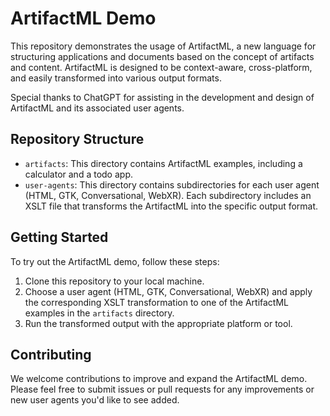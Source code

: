 # ArtifactML Demo

This repository demonstrates the usage of ArtifactML, a new language for structuring applications and documents based on the concept of artifacts and content. ArtifactML is designed to be context-aware, cross-platform, and easily transformed into various output formats.

Special thanks to ChatGPT for assisting in the development and design of ArtifactML and its associated user agents.

## Repository Structure

- `artifacts`: This directory contains ArtifactML examples, including a calculator and a todo app.
- `user-agents`: This directory contains subdirectories for each user agent (HTML, GTK, Conversational, WebXR). Each subdirectory includes an XSLT file that transforms the ArtifactML into the specific output format.

## Getting Started

To try out the ArtifactML demo, follow these steps:

1. Clone this repository to your local machine.
2. Choose a user agent (HTML, GTK, Conversational, WebXR) and apply the corresponding XSLT transformation to one of the ArtifactML examples in the `artifacts` directory.
3. Run the transformed output with the appropriate platform or tool.

## Contributing

We welcome contributions to improve and expand the ArtifactML demo. Please feel free to submit issues or pull requests for any improvements or new user agents you'd like to see added.
